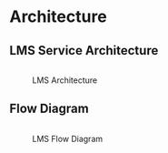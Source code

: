 # Architecture

## LMS Service Architecture

<div data-full-width="true">

<figure><img src="../../../../.gitbook/assets/Batchservice-Architecture.png" alt=""><figcaption><p>LMS Architecture</p></figcaption></figure>

</div>

## Flow Diagram

<div data-full-width="true">

<figure><img src="../../../../.gitbook/assets/LMS-ServiceFlowDiagram-Overall-FlowDiagram.drawio.png" alt=""><figcaption><p>LMS Flow Diagram</p></figcaption></figure>

</div>

